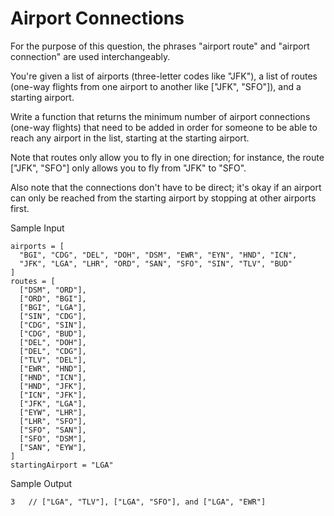 # Airport Connections

For the purpose of this question, the phrases "airport route" and "airport connection" are used interchangeably.

You're given a list of airports (three-letter codes like "JFK"), a list of routes (one-way flights from one airport to another like ["JFK", "SFO"]), and a starting airport.

Write a function that returns the minimum number of airport connections (one-way flights) that need to be added in order for someone to be able to reach any airport in the list, starting at the starting airport.

Note that routes only allow you to fly in one direction; for instance, the route ["JFK", "SFO"] only allows you to fly from "JFK" to "SFO".

Also note that the connections don't have to be direct; it's okay if an airport can only be reached from the starting airport by stopping at other airports first.

Sample Input

```
airports = [
  "BGI", "CDG", "DEL", "DOH", "DSM", "EWR", "EYN", "HND", "ICN",
  "JFK", "LGA", "LHR", "ORD", "SAN", "SFO", "SIN", "TLV", "BUD"
]
routes = [
  ["DSM", "ORD"],
  ["ORD", "BGI"],
  ["BGI", "LGA"],
  ["SIN", "CDG"],
  ["CDG", "SIN"],
  ["CDG", "BUD"],
  ["DEL", "DOH"],
  ["DEL", "CDG"],
  ["TLV", "DEL"],
  ["EWR", "HND"],
  ["HND", "ICN"],
  ["HND", "JFK"],
  ["ICN", "JFK"],
  ["JFK", "LGA"],
  ["EYW", "LHR"],
  ["LHR", "SFO"],
  ["SFO", "SAN"],
  ["SFO", "DSM"],
  ["SAN", "EYW"],
]
startingAirport = "LGA"
```

Sample Output

```
3   // ["LGA", "TLV"], ["LGA", "SFO"], and ["LGA", "EWR"]
```
